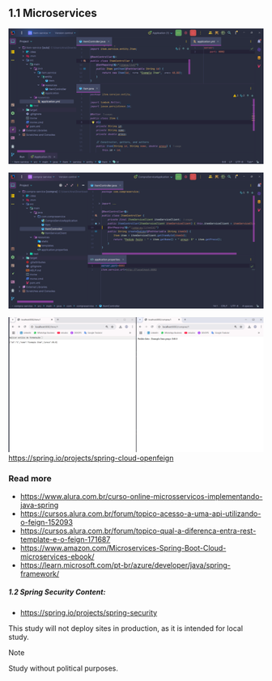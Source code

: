 ## 1.1 Microservices

[![1.png](imgs/1.png)](https://github.com/luizaandradeti/microsservicos-java-spring-web-service/blob/main/imgs/1.png)

[![2.png](imgs/2.png)](https://github.com/luizaandradeti/microsservicos-java-spring-web-service/blob/main/imgs/2.png)

[![3.png](imgs/3.png)](https://github.com/luizaandradeti/microsservicos-java-spring-web-service/blob/main/imgs/3.png)
https://spring.io/projects/spring-cloud-openfeign

### Read more

- https://www.alura.com.br/curso-online-microsservicos-implementando-java-spring
- https://cursos.alura.com.br/forum/topico-acesso-a-uma-api-utilizando-o-feign-152093
- https://cursos.alura.com.br/forum/topico-qual-a-diferenca-entra-rest-template-e-o-feign-171687
- https://www.amazon.com/Microservices-Spring-Boot-Cloud-microservices-ebook/
- https://learn.microsoft.com/pt-br/azure/developer/java/spring-framework/

##### 1.2 Spring Security Content:

- https://spring.io/projects/spring-security

This study will not deploy sites in production, as it is intended for local study.

> [!NOTE]
>
> Study without political purposes.
